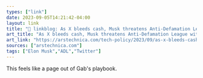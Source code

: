 ```yaml
---
types: ["link"]
date: 2023-09-05T14:21:42-04:00
layout: link
title: "🔗 linkblog: As X bleeds cash, Musk threatens Anti-Defamation League with defamation lawsuit | Ars Technica'"
art_title: "As X bleeds cash, Musk threatens Anti-Defamation League with defamation lawsuit | Ars Technica"
art_link: "https://arstechnica.com/tech-policy/2023/09/as-x-bleeds-cash-musk-threatens-anti-defamation-league-with-defamation-lawsuit/"
sources: ["arstechnica.com"]
tags: ["Elon Musk","ADL","Twitter"]
---
```

This feels like a page out of Gab's playbook.  
 
